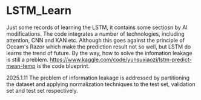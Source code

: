 # LSTM_Learn
Just some records of learning the LSTM, it contains some sectiosn by AI modifications. The code integrates a number of technologies, including attention, CNN and KAN etc. Although this goes against the principle of Occam's Razor which make the prediction result not so well, but LSTM do learns the trend of future. By the way, how to solve the infomation leakage is still a preblem.
https://www.kaggle.com/code/yunsuxiaozi/lstm-predict-mean-temp is the code blueprint.

2025.1.11
The problem of information leakage is addressed by partitioning the dataset and applying normalization techniques to the test set, validation set and test set respectively. 
